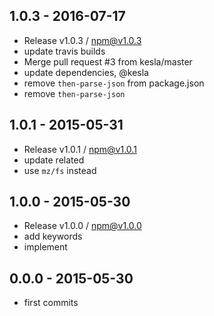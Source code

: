 

## 1.0.3 - 2016-07-17
- Release v1.0.3 / npm@v1.0.3
- update travis builds
- Merge pull request #3 from kesla/master
- update dependencies, @kesla
- remove `then-parse-json` from package.json
- remove `then-parse-json`

## 1.0.1 - 2015-05-31
- Release v1.0.1 / npm@v1.0.1
- update related
- use `mz/fs` instead

## 1.0.0 - 2015-05-30
- Release v1.0.0 / npm@v1.0.0
- add keywords
- implement

## 0.0.0 - 2015-05-30
- first commits